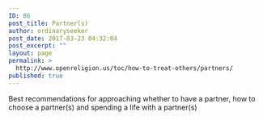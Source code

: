 ```yaml
---
ID: 86
post_title: Partner(s)
author: ordinaryseeker
post_date: 2017-03-23 04:32:04
post_excerpt: ""
layout: page
permalink: >
  http://www.openreligion.us/toc/how-to-treat-others/partners/
published: true
---
```

Best recommendations for approaching whether to have a partner, how to choose a partner(s) and spending a life with a partner(s)